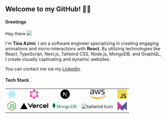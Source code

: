 ## Welcome to my GitHub! 👩‍💻

####  Greetings

Hey there <img style='width: 24px; aspect-radio: 1/1; object-fit: contain;' src="https://media.giphy.com/media/ttFzFD9WgfGcVjbk42/giphy.gif"> 

I'm **Tina Azimi**. I am a software engineer specializing in creating engaging animations and micro-interactions with **React**. By utilizing technologies like React, TypeScript, Next.js, Tailwind CSS, Node.js, MongoDB, and GraphQL, I create visually captivating and dynamic websites.

You can contact me via my [LinkedIn](https://www.linkedin.com/in/tina-azimi-197b346b/).

#### Tech Stack



<table>
  <tr style="background-color: transparent;">
    <td align="center"><img src="public/reactjs.svg" alt="React Icon" height="30"></td>
    <td align="center"><img src="public/graphql.svg" alt="graphql Icon" height="30"></td>
    <td align="center"><img src="public/nextjs.svg" alt="Next Js Icon" height="30"></td>
    <td align="center"><img src="public/aws.svg" alt="aws Icon" height="30"></td>
    <td align="center"><img src="public/js.svg" alt="Js Icon" height="30"></td>
  </tr>
  <tr style="background-color: transparent;">
    <td align="center"><img src="public/nodejs.svg" alt="NodeJs Icon" height="30"></td>
    <td align="center"><img src="public/vercel-horizontal.svg" alt="vercel-horizontal Icon" height="20"></td>
    <td align="center"><img src="public/mongodb2-horizontal.svg" alt="mongodb Icon" height="20"></td>
    <td align="center"><img src="public/tailwind-horizontal.svg" alt="tailwind Icon" height="15"></td>
    <td align="center"><img src="public/framer-motion.svg" alt="framer-motion Icon" height="30"></td>
  </tr>
</table>




<!--
**azimitina/azimitina** is a ✨ _special_ ✨ repository because its `README.md` (this file) appears on your GitHub profile.

Here are some ideas to get you started:

- 🔭 I’m currently working on ...
- 🌱 I’m currently learning ...
- 👯 I’m looking to collaborate on ...
- 🤔 I’m looking for help with ...
- 💬 Ask me about ...
- 📫 How to reach me: ...
- 😄 Pronouns: ...
- ⚡ Fun fact: ...
-->
